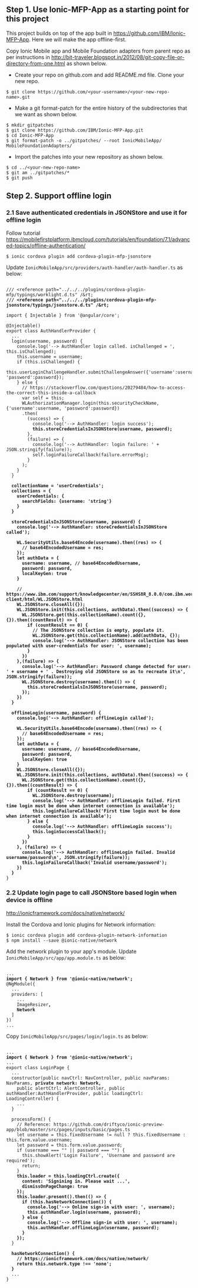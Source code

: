 
## Step 1. Use Ionic-MFP-App as a starting point for this project

This project builds on top of the app built in https://github.com/IBM/Ionic-MFP-App. Here we will make the app offline-first.

Copy Ionic Mobile app and Mobile Foundation adapters from parent repo as per instructions in http://bit-traveler.blogspot.in/2012/08/git-copy-file-or-directory-from-one.html as shown below.

* Create your repo on github.com and add README.md file. Clone your new repo.

```
$ git clone https://github.com/<your-username>/<your-new-repo-name>.git
```

* Make a git format-patch for the entire history of the subdirectories that we want as shown below.

```
$ mkdir gitpatches
$ git clone https://github.com/IBM/Ionic-MFP-App.git
$ cd Ionic-MFP-App
$ git format-patch -o ../gitpatches/ --root IonicMobileApp/ MobileFoundationAdapters/
```

* Import the patches into your new repository as shown below.

```
$ cd ../<your-new-repo-name>
$ git am ../gitpatches/*
$ git push
```

## Step 2. Support offline login 

### 2.1 Save authenticated credentials in JSONStore and use it for offline login

Follow tutorial https://mobilefirstplatform.ibmcloud.com/tutorials/en/foundation/7.1/advanced-topics/offline-authentication/

```
$ ionic cordova plugin add cordova-plugin-mfp-jsonstore
```

Update `IonicMobileApp/src/providers/auth-handler/auth-handler.ts` as below:

<pre><code>
/// &lt;reference path="../../../plugins/cordova-plugin-mfp/typings/worklight.d.ts" /&rt;
<b>/// &lt;reference path="../../../plugins/cordova-plugin-mfp-jsonstore/typings/jsonstore.d.ts" /&rt;</b>

import { Injectable } from '@angular/core';

@Injectable()
export class AuthHandlerProvider {
  ...
  login(username, password) {
    console.log('--> AuthHandler login called. isChallenged = ', this.isChallenged);
    this.username = username;
    if (this.isChallenged) {
      this.userLoginChallengeHandler.submitChallengeAnswer({'username':username, 'password':password});
    } else {
      // https://stackoverflow.com/questions/20279484/how-to-access-the-correct-this-inside-a-callback
      var self = this;
      WLAuthorizationManager.login(this.securityCheckName, {'username':username, 'password':password})
      .then(
        (success) => {
          console.log('--> AuthHandler: login success');
          <b>this.storeCredentialsInJSONStore(username, password);</b>
        },
        (failure) => {
          console.log('--> AuthHandler: login failure: ' + JSON.stringify(failure));
          self.loginFailureCallback(failure.errorMsg);
        }
      );
    }
  }

  <b>collectionName = 'userCredentials';
  collections = {
    userCredentials: {
      searchFields: {username: 'string'}
    }
  }

  storeCredentialsInJSONStore(username, password) {
    console.log('--> AuthHandler: storeCredentialsInJSONStore called');

    WL.SecurityUtils.base64Encode(username).then((res) => {
      // base64EncodedUsername = res;
    });
    let authData = {
      username: username, // base64EncodedUsername,
      password: password,
      localKeyGen: true
    }

    // https://www.ibm.com/support/knowledgecenter/en/SSHS8R_8.0.0/com.ibm.worklight.apiref.doc/html/refjavascript-client/html/WL.JSONStore.html
    WL.JSONStore.closeAll({});
    WL.JSONStore.init(this.collections, authData).then((success) => {
      WL.JSONStore.get(this.collectionName).count({}, {}).then((countResult) => {
        if (countResult == 0) {
          // The JSONStore collection is empty, populate it.
          WL.JSONStore.get(this.collectionName).add(authData, {});
          console.log('--> AuthHandler: JSONStore collection has been populated with user-credentials for user: ', username);
        }
      })
    },(failure) => {
      console.log('--> AuthHandler: Password change detected for user: ' + username + ' . Destroying old JSONStore so as to recreate it\n', JSON.stringify(failure));
      WL.JSONStore.destroy(username).then(() => {
        this.storeCredentialsInJSONStore(username, password);
      });
    })
  }

  offlineLogin(username, password) {
    console.log('--> AuthHandler: offlineLogin called');

    WL.SecurityUtils.base64Encode(username).then((res) => {
      // base64EncodedUsername = res;
    });
    let authData = {
      username: username, // base64EncodedUsername,
      password: password,
      localKeyGen: true
    }
    WL.JSONStore.closeAll({});
    WL.JSONStore.init(this.collections, authData).then((success) => {
      WL.JSONStore.get(this.collectionName).count({}, {}).then((countResult) => {
        if (countResult == 0) {
          WL.JSONStore.destroy(username);
          console.log('--> AuthHandler: offlineLogin failed. First time login must be done when internet connection is available');
          this.loginFailureCallback('First time login must be done when internet connection is available');
        } else {
          console.log('--> AuthHandler: offlineLogin success');
          this.loginSuccessCallback();
        }
      })
    }, (failure) => {
      console.log('--> AuthHandler: offlineLogin failed. Invalid username/password\n', JSON.stringify(failure));
      this.loginFailureCallback('Invalid username/password');
    })
  }</b>
}
</code></pre>

### 2.2 Update login page to call JSONStore based login when device is offline

http://ionicframework.com/docs/native/network/

Install the Cordova and Ionic plugins for Network information:

```
$ ionic cordova plugin add cordova-plugin-network-information
$ npm install --save @ionic-native/network
```

Add the network plugin to your app's module. Update `IonicMobileApp/src/app/app.module.ts` as below:

<pre><code>
...
<b>import { Network } from '@ionic-native/network';</b>
@NgModule({
  ...
  providers: [
    ...
    ImageResizer<b>,
    Network</b>
  ]
})
...
</code></pre>

Copy `IonicMobileApp/src/pages/login/login.ts` as below:

<pre><code>
...
<b>import { Network } from '@ionic-native/network';</b>
...
export class LoginPage {
  ...
  constructor(public navCtrl: NavController, public navParams: NavParams, <b>private network: Network,</b>
    public alertCtrl: AlertController, public authHandler:AuthHandlerProvider, public loadingCtrl: LoadingController) {
    ...
  }

  processForm() {
    // Reference: https://github.com/driftyco/ionic-preview-app/blob/master/src/pages/inputs/basic/pages.ts
    let username = this.fixedUsername != null ? this.fixedUsername : this.form.value.username;
    let password = this.form.value.password;
    if (username === "" || password === "") {
      this.showAlert('Login Failure', 'Username and password are required');
      return;
    }
    <b>this.loader = this.loadingCtrl.create({
      content: 'Signining in. Please wait ...',
      dismissOnPageChange: true
    });
    this.loader.present().then(() => {
      if (this.hasNetworkConnection()) {
        console.log('--> Online sign-in with user: ', username);
        this.authHandler.login(username, password);
      } else {
        console.log('--> Offline sign-in with user: ', username);
        this.authHandler.offlineLogin(username, password);
      }
    });</b>
  }

  <b>hasNetworkConnection() {
    // https://ionicframework.com/docs/native/network/
    return this.network.type !== 'none';
  }</b>
  ...
}

</code></pre>
